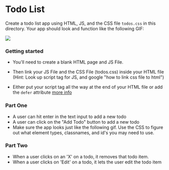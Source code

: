 # Todo List

Create a todo list app using HTML, JS, and the CSS file `todos.css` in this directory.  Your app should look and function like the following GIF:


![](http://i.gyazo.com/f5261ff193975c56b6ca3be266a96420.gif)


### Getting started

 - You'll need to create a blank HTML page and JS File. 

 - Then link your JS File and the CSS File (todos.css) inside your HTML file
 (Hint: Look up script tag for JS, and google "how to link css file to html")

 - Either put your script tag all the way at the end of your HTML file or add the `defer` attribute [more info](https://developer.mozilla.org/en-US/docs/Web/HTML/Element/script)

### Part One

* A user can hit enter in the text input to add a new todo
* A user can click on the "Add Todo" button to add a new todo
* Make sure the app looks just like the following gif.  Use the CSS to figure out what element types, classnames, and id's you may need to use.

### Part Two

* When a user clicks on an 'X' on a todo, it removes that todo item.
* When a user clicks on 'Edit' on a todo, it lets the user edit the todo item


